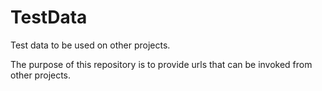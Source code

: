 # TestData

Test data to be used on other projects.

The purpose of this repository is to provide urls that can be invoked from other projects.

